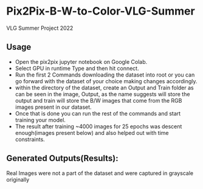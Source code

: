 # Pix2Pix-B-W-to-Color-VLG-Summer
VLG Summer Project 2022

## Usage

- Open the pix2pix jupyter notebook on Google Colab.
- Select GPU in runtime Type and then hit connect.
- Run the first 2 Commands downloading the dataset into root or you can go forward with the dataset of your choice making changes accordingly.
- within the directory of the dataset, create an Output and Train folder as can be seen in the image, Output, as the name suggests will store the output and train will store the B/W images that come from the RGB images present in our dataset.
- Once that is done you can run the rest of the commands and start training your model.
- The result after training ~4000 images for 25 epochs was descent enough(images present below) and also helped out with time constraints.

## Generated Outputs(Results):
Real Images were not a part of the dataset and were captured in grayscale originally


